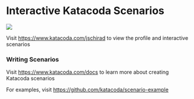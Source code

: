 # Interactive Katacoda Scenarios

[![](http://shields.katacoda.com/katacoda/jschirad/count.svg)](https://www.katacoda.com/jschirad "Get your profile on Katacoda.com")

Visit https://www.katacoda.com/jschirad to view the profile and interactive scenarios

### Writing Scenarios
Visit https://www.katacoda.com/docs to learn more about creating Katacoda scenarios

For examples, visit https://github.com/katacoda/scenario-example
